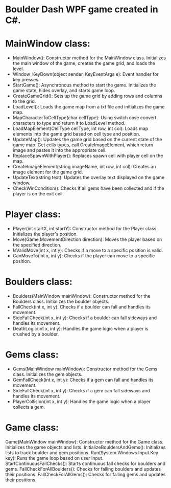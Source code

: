 # Boulder Dash WPF game created in C#.

# MainWindow class:
- MainWindow(): Constructor method for the MainWindow class. Initializes the main window of the game, creates the game grid, and loads the level.
- Window_KeyDown(object sender, KeyEventArgs e): Event handler for key presses.
- StartGame(): Asynchronous method to start the game. Initializes the game state, hides overlay, and starts game loop.
- CreateGameGrid(): Sets up the game grid by adding rows and columns to the grid.
- LoadLevel(): Loads the game map from a txt file and initializes the game map.
- MapCharacterToCellType(char cellType): Using switch case convert characters to type and return it to LoadLevel method.
- LoadMapElement(CellType cellType, int row, int col): Loads map elements into the game grid based on cell type and position.
- UpdateMap(): Updates the game grid based on the current state of the game map. Get cells types, call CreateImageElement, which return image and pastes it into the appropriate cell.
- ReplaceSpawnWithPlayer(): Replaces spawn cell with player cell on the map.
- CreateImageElement(string imageName, int row, int col): Creates an image element for the game grid.
- UpdateText(string text): Updates the overlay text displayed on the game window.
- CheckWinCondition():  Checks if all gems have been collected and if the player is on the exit cell.

# Player class:
- Player(int startX, int startY): Constructor method for the Player class. Initializes the player's position.
- Move(Game.MovementDirection direction): Moves the player based on the specified direction.
- IsValidMove(int x, int y): Checks if a move to a specific position is valid.
- CanMoveTo(int x, int y): Checks if the player can move to a specific position.

# Boulders class:
- Boulders(MainWindow mainWindow): Constructor method for the Boulders class. Initializes the boulder objects.
- FallCheck(int x, int y): Checks if a boulder can fall and handles its movement.
- SideFallCheck(int x, int y): Checks if a boulder can fall sideways and handles its movement.
- DeathLogic(int x, int y): Handles the game logic when a player is crushed by a boulder.

# Gems class:
- Gems(MainWindow mainWindow): Constructor method for the Gems class. Initializes the gem objects.
- GemFallCheck(int x, int y): Checks if a gem can fall and handles its movement.
- SideFallCheck(int x, int y): Checks if a gem can fall sideways and handles its movement.
- PlayerCollision(int x, int y): Handles the game logic when a player collects a gem.

# Game class:
Game(MainWindow mainWindow): Constructor method for the Game class. Initializes the game objects and lists.
InitializeBouldersAndGems(): Initializes lists to track boulder and gem positions.
Run(System.Windows.Input.Key key): Runs the game loop based on user input.
StartContinuousFallChecks(): Starts continuous fall checks for boulders and gems.
FallCheckForAllBoulders(): Checks for falling boulders and updates their positions.
FallCheckForAllGems(): Checks for falling gems and updates their positions.
